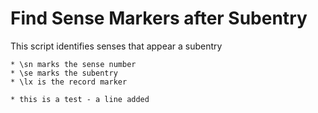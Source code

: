 # Find Sense Markers after Subentry
This script identifies senses that appear a subentry

	* \sn marks the sense number
	* \se marks the subentry
	* \lx is the record marker

	* this is a test - a line added
